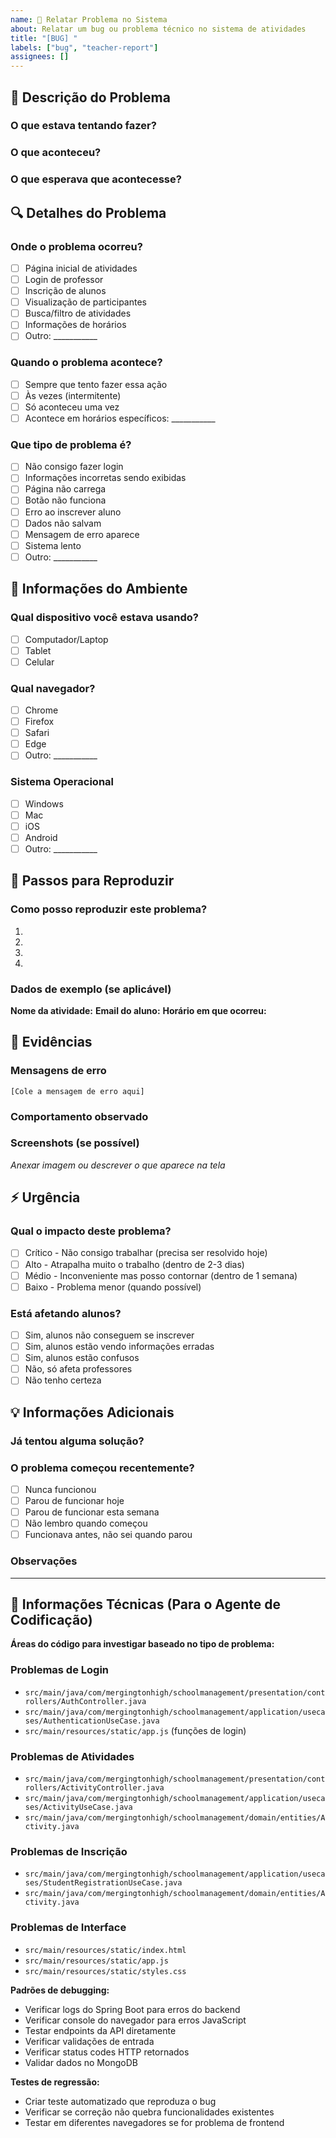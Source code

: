```yaml
---
name: 🐛 Relatar Problema no Sistema
about: Relatar um bug ou problema técnico no sistema de atividades
title: "[BUG] "
labels: ["bug", "teacher-report"]
assignees: []
---
```


## 🐛 Descrição do Problema

### O que estava tentando fazer?
<!-- Descreva a ação que estava tentando realizar -->

### O que aconteceu?
<!-- Descreva o comportamento inesperado que observou -->

### O que esperava que acontecesse?
<!-- Descreva o comportamento esperado -->

## 🔍 Detalhes do Problema

### Onde o problema ocorreu?
<!-- Marque todas as opções aplicáveis com [x] -->
- [ ] Página inicial de atividades
- [ ] Login de professor
- [ ] Inscrição de alunos
- [ ] Visualização de participantes
- [ ] Busca/filtro de atividades
- [ ] Informações de horários
- [ ] Outro: ___________

### Quando o problema acontece?
<!-- Marque a opção aplicável com [x] -->
- [ ] Sempre que tento fazer essa ação
- [ ] Às vezes (intermitente)
- [ ] Só aconteceu uma vez
- [ ] Acontece em horários específicos: ___________

### Que tipo de problema é?
<!-- Marque todas as opções aplicáveis com [x] -->
- [ ] Não consigo fazer login
- [ ] Informações incorretas sendo exibidas
- [ ] Página não carrega
- [ ] Botão não funciona
- [ ] Erro ao inscrever aluno
- [ ] Dados não salvam
- [ ] Mensagem de erro aparece
- [ ] Sistema lento
- [ ] Outro: ___________

## 📱 Informações do Ambiente

### Qual dispositivo você estava usando?
- [ ] Computador/Laptop
- [ ] Tablet
- [ ] Celular

### Qual navegador?
- [ ] Chrome
- [ ] Firefox
- [ ] Safari
- [ ] Edge
- [ ] Outro: ___________

### Sistema Operacional
- [ ] Windows
- [ ] Mac
- [ ] iOS
- [ ] Android
- [ ] Outro: ___________

## 🔄 Passos para Reproduzir

### Como posso reproduzir este problema?
<!-- Liste os passos exatos que levaram ao problema -->
1. 
2. 
3. 
4. 

### Dados de exemplo (se aplicável)
**Nome da atividade:** 
**Email do aluno:** 
**Horário em que ocorreu:** 

## 📸 Evidências

### Mensagens de erro
<!-- Cole aqui qualquer mensagem de erro que apareceu -->
```
[Cole a mensagem de erro aqui]
```

### Comportamento observado
<!-- Descreva detalhadamente o que viu -->

### Screenshots (se possível)
<!-- Se conseguir tirar uma foto da tela mostrando o problema, anexe aqui -->
_Anexar imagem ou descrever o que aparece na tela_

## ⚡ Urgência

### Qual o impacto deste problema?
- [ ] Crítico - Não consigo trabalhar (precisa ser resolvido hoje)
- [ ] Alto - Atrapalha muito o trabalho (dentro de 2-3 dias)
- [ ] Médio - Inconveniente mas posso contornar (dentro de 1 semana)
- [ ] Baixo - Problema menor (quando possível)

### Está afetando alunos?
- [ ] Sim, alunos não conseguem se inscrever
- [ ] Sim, alunos estão vendo informações erradas
- [ ] Sim, alunos estão confusos
- [ ] Não, só afeta professores
- [ ] Não tenho certeza

## 💡 Informações Adicionais

### Já tentou alguma solução?
<!-- Descreva qualquer coisa que já tentou para resolver -->

### O problema começou recentemente?
- [ ] Nunca funcionou
- [ ] Parou de funcionar hoje
- [ ] Parou de funcionar esta semana
- [ ] Não lembro quando começou
- [ ] Funcionava antes, não sei quando parou

### Observações
<!-- Qualquer outro detalhe que possa ser útil -->

---

## 🔧 Informações Técnicas (Para o Agente de Codificação)

**Áreas do código para investigar baseado no tipo de problema:**

### Problemas de Login
- `src/main/java/com/mergingtonhigh/schoolmanagement/presentation/controllers/AuthController.java`
- `src/main/java/com/mergingtonhigh/schoolmanagement/application/usecases/AuthenticationUseCase.java`
- `src/main/resources/static/app.js` (funções de login)

### Problemas de Atividades
- `src/main/java/com/mergingtonhigh/schoolmanagement/presentation/controllers/ActivityController.java`
- `src/main/java/com/mergingtonhigh/schoolmanagement/application/usecases/ActivityUseCase.java`
- `src/main/java/com/mergingtonhigh/schoolmanagement/domain/entities/Activity.java`

### Problemas de Inscrição
- `src/main/java/com/mergingtonhigh/schoolmanagement/application/usecases/StudentRegistrationUseCase.java`
- `src/main/java/com/mergingtonhigh/schoolmanagement/domain/entities/Activity.java`

### Problemas de Interface
- `src/main/resources/static/index.html`
- `src/main/resources/static/app.js`
- `src/main/resources/static/styles.css`

**Padrões de debugging:**
- Verificar logs do Spring Boot para erros do backend
- Verificar console do navegador para erros JavaScript
- Testar endpoints da API diretamente
- Verificar validações de entrada
- Verificar status codes HTTP retornados
- Validar dados no MongoDB

**Testes de regressão:**
- Criar teste automatizado que reproduza o bug
- Verificar se correção não quebra funcionalidades existentes
- Testar em diferentes navegadores se for problema de frontend